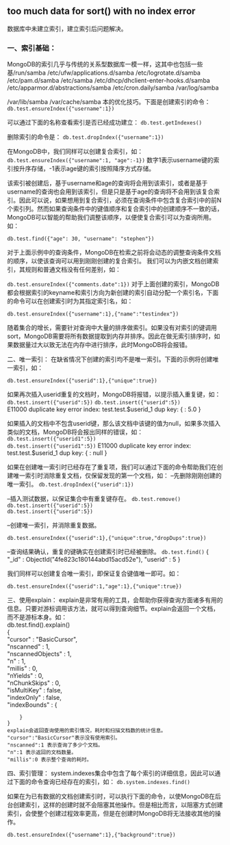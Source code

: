 ## too much data for sort() with no index error
数据库中未建立索引，建立索引后问题解决。

### 一、索引基础：
MongoDB的索引几乎与传统的关系型数据库一模一样，这其中也包括一些基/run/samba
/etc/ufw/applications.d/samba
/etc/logrotate.d/samba
/etc/pam.d/samba
/etc/samba
/etc/dhcp/dhclient-enter-hooks.d/samba
/etc/apparmor.d/abstractions/samba
/etc/cron.daily/samba
/var/log/samba

/var/lib/samba
/var/cache/samba
本的优化技巧。下面是创建索引的命令：
`db.test.ensureIndex({"username":1})`

可以通过下面的名称查看索引是否已经成功建立：
`db.test.getIndexes()`


删除索引的命令是：
`db.test.dropIndex({"username":1})`

在MongoDB中，我们同样可以创建复合索引，如：
`db.test.ensureIndex({"username":1, "age":-1})`
数字1表示username键的索引按升序存储，-1表示age键的索引按照降序方式存储。

该索引被创建后，基于username和age的查询将会用到该索引，或者是基于username的查询也会用到该索引，但是只是基于age的查询将不会用到该复合索引。因此可以说，如果想用到复合索引，必须在查询条件中包含复合索引中的前N个索引列。然而如果查询条件中的键值顺序和复合索引中的创建顺序不一致的话，MongoDB可以智能的帮助我们调整该顺序，以便使复合索引可以为查询所用。如：

`db.test.find({"age": 30, "username": "stephen"})`

对于上面示例中的查询条件，MongoDB在检索之前将会动态的调整查询条件文档的顺序，以使该查询可以用到刚刚创建的复合索引。
我们可以为内嵌文档创建索引，其规则和普通文档没有任何差别，如：

`db.test.ensureIndex({"comments.date":1})`
对于上面创建的索引，MongoDB都会根据索引的keyname和索引方向为新创建的索引自动分配一个索引名，下面的命令可以在创建索引时为其指定索引名，如：

`db.test.ensureIndex({"username":1},{"name":"testindex"})`

随着集合的增长，需要针对查询中大量的排序做索引。如果没有对索引的键调用sort，MongoDB需要将所有数据提取到内存并排序。因此在做无索引排序时，如果数据量过大以致无法在内存中进行排序，此时MongoDB将会报错。

二、唯一索引：
在缺省情况下创建的索引均不是唯一索引。下面的示例将创建唯一索引，如：

`db.test.ensureIndex({"userid":1},{"unique":true})`

如果再次插入userid重复的文档时，MongoDB将报错，以提示插入重复键，如：
`db.test.insert({"userid":5})`
`db.test.insert({"userid":5})`  
E11000 duplicate key error index: test.test.$userid_1  dup key: { : 5.0 }  

如果插入的文档中不包含userid键，那么该文档中该键的值为null，如果多次插入类似的文档，MongoDB将会报出同样的错误，如：
`db.test.insert({"userid1":5})`  
`db.test.insert({"userid1":5})`
E11000 duplicate key error index: test.test.$userid_1  dup key: { : null }  

如果在创建唯一索引时已经存在了重复项，我们可以通过下面的命令帮助我们在创建唯一索引时消除重复文档，仅保留发现的第一个文档，如：
–先删除刚刚创建的唯一索引。
`db.test.dropIndex({"userid":1})`

–插入测试数据，以保证集合中有重复键存在。
`db.test.remove()`
`db.test.insert({"userid":5})`  
`db.test.insert({"userid":5})`  

–创建唯一索引，并消除重复数据。

`db.test.ensureIndex({"userid":1},{"unique":true,"dropDups":true})`

–查询结果确认，重复的键确实在创建索引时已经被删除。
`db.test.find()`
{ "_id" : ObjectId("4fe823c180144abd15acd52e"), "userid" : 5 }  

我们同样可以创建复合唯一索引，即保证复合键值唯一即可。如：

`db.test.ensureIndex({"userid":1,"age":1},{"unique":true})`

三、使用explain：
explain是非常有用的工具，会帮助你获得查询方面诸多有用的信息。只要对游标调用该方法，就可以得到查询细节。explain会返回一个文档，而不是游标本身。如：  
    db.test.find().explain()  
    {  
        "cursor" : "BasicCursor",  
        "nscanned" : 1,  
        "nscannedObjects" : 1,  
        "n" : 1,  
        "millis" : 0,  
        "nYields" : 0,  
        "nChunkSkips" : 0,  
        "isMultiKey" : false,  
        "indexOnly" : false,  
        "indexBounds" : {  
   
        }      
    }  
    explain会返回查询使用的索引情况，耗时和扫描文档数的统计信息。  
    "cursor":"BasicCursor"表示没有使用索引。  
    "nscanned":1 表示查询了多少个文档。  
    "n":1 表示返回的文档数量。  
    "millis":0 表示整个查询的耗时。  

四、索引管理：
system.indexes集合中包含了每个索引的详细信息，因此可以通过下面的命令查询已经存在的索引，如：
`db.system.indexes.find()`

如果在为已有数据的文档创建索引时，可以执行下面的命令，以使MongoDB在后台创建索引，这样的创建时就不会阻塞其他操作。但是相比而言，以阻塞方式创建索引，会使整个创建过程效率更高，但是在创建时MongoDB将无法接收其他的操作。

`db.test.ensureIndex({"username":1},{"background":true})`